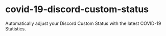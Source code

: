 # covid-19-discord-custom-status
Automatically adjust your Discord Custom Status with the latest COVID-19 Statistics.

